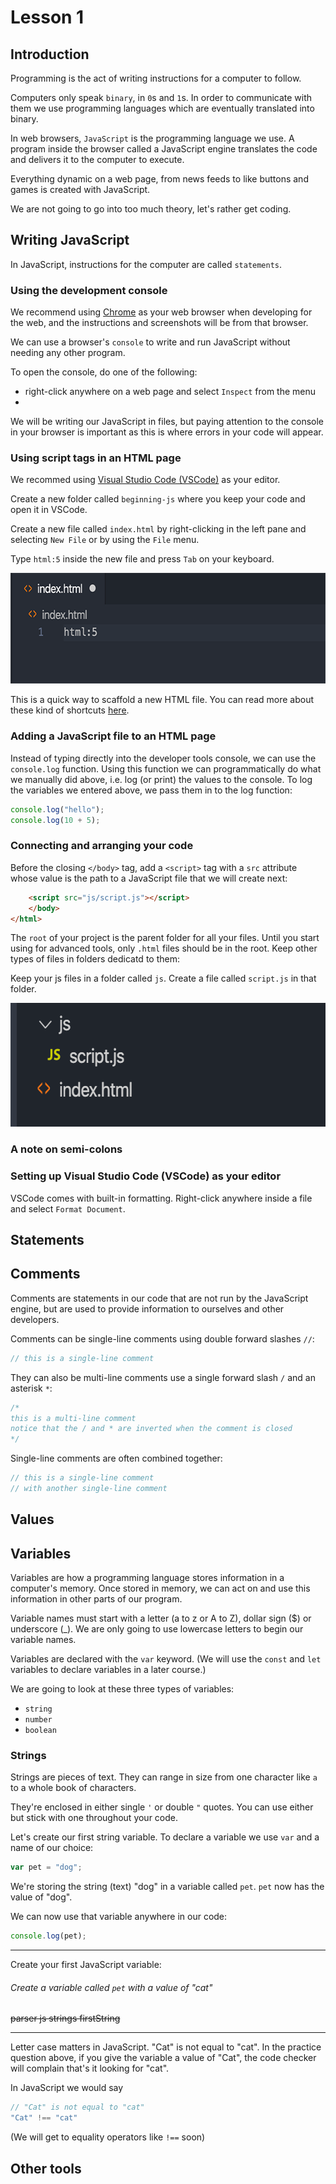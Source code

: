 # Lesson 1

## Introduction

Programming is the act of writing instructions for a computer to follow.

Computers only speak `binary`, in `0`s and `1`s. In order to communicate with them we use programming languages which are eventually translated into
binary.

In web browsers, `JavaScript` is the programming language we use. A program inside the browser called a JavaScript engine translates the code and delivers it to the computer to execute.

Everything dynamic on a web page, from news feeds to like buttons and games is created with JavaScript.

We are not going to go into too much theory, let's rather get coding.

## Writing JavaScript

In JavaScript, instructions for the computer are called `statements`.

### Using the development console

We recommend using [Chrome](https://www.google.com/chrome/) as your web browser when developing for the web, and the instructions and screenshots will be from that browser.

We can use a browser's `console` to write and run JavaScript without needing any other program.

To open the console, do one of the following:

- right-click anywhere on a web page and select `Inspect` from the menu
- 

We will be writing our JavaScript in files, but paying attention to the console in your browser is important as this is where errors in your code will appear.

### Using script tags in an HTML page

We recommed using [Visual Studio Code (VSCode)](https://code.visualstudio.com/) as your editor.

Create a new folder called `beginning-js` where you keep your code and open it in VSCode.

Create a new file called `index.html` by right-clicking in the left pane and selecting `New File` or by using the `File` menu.

Type `html:5` inside the new file and press `Tab` on your keyboard.

<img src="/images/html5.png" alt="html:5" width="600" height="177" />

This is a quick way to scaffold a new HTML file. You can read more about these kind of shortcuts [here](https://code.visualstudio.com/docs/editor/emmet).


### Adding a JavaScript file to an HTML page

Instead of typing directly into the developer tools console, we can use the `console.log` function. Using this function we can programmatically do what we manually did above, i.e. log (or print) the values to the console. To log the variables we entered above, we pass them in to the log function:

```js
console.log("hello");
console.log(10 + 5);
```

### Connecting and arranging your code



Before the closing `</body>` tag, add a `<script>` tag with a `src` attribute whose value is the path to a JavaScript file that we will create next:

```html
    <script src="js/script.js"></script>
    </body>
</html>
```

The `root` of your project is the parent folder for all your files. Until you start using for advanced tools, only `.html` files should be in the root. Keep other types of files in folders dedicatd to them:

Keep your js files in a folder called `js`. Create a file called `script.js` in that folder.

<img src="/images/file-arrangement.png" alt="File arrangement" width="600" height="198" />

### A note on semi-colons



### Setting up Visual Studio Code (VSCode) as your editor

VSCode comes with built-in formatting. Right-click anywhere inside a file and select `Format Document`.

## Statements

## Comments

Comments are statements in our code that are not run by the JavaScript engine, but are used to provide information to ourselves and other developers.

Comments can be single-line comments using double forward slashes `//`:

```js
// this is a single-line comment
```

They can also be multi-line comments use a single forward slash `/` and an asterisk `*`:

```js
/*
this is a multi-line comment
notice that the / and * are inverted when the comment is closed
*/
```

Single-line comments are often combined together:

```js
// this is a single-line comment
// with another single-line comment
```

## Values

## Variables

Variables are how a programming language stores information in a computer's memory. Once stored in memory, we can act on and use this information in other parts of our program.

Variable names must start with a letter (a to z or A to Z), dollar sign (\$) or underscore (\_). We are only going to use lowercase letters to begin our variable names.

Variables are declared with the `var` keyword. (We will use the `const` and `let` variables to declare variables in a later course.)

We are going to look at these three types of variables:

-   `string`
-   `number`
-   `boolean`

### Strings

Strings are pieces of text. They can range in size from one character like `a` to a whole book of characters.

They're enclosed in either single `'` or double `"` quotes. You can use either but stick with one throughout your code.

Let's create our first string variable. To declare a variable we use `var` and a name of our choice:

```js
var pet = "dog";
```

We're storing the string (text) "dog" in a variable called `pet`.  `pet` now has the value of "dog". 

We can now use that variable anywhere in our code:

```js
console.log(pet);
```

---

Create your first JavaScript variable:

###### Create a variable called `pet` with a value of "cat"
~~parser js strings firstString~~

---

Letter case matters in JavaScript. "Cat" is not equal to "cat". In the practice question above, if you give the variable a value of "Cat", the code checker will complain that's it looking for "cat".

In JavaScript we would say

```js
// "Cat" is not equal to "cat"
"Cat" !== "cat"
```

(We will get to equality operators like `!==` soon)


## Other tools
